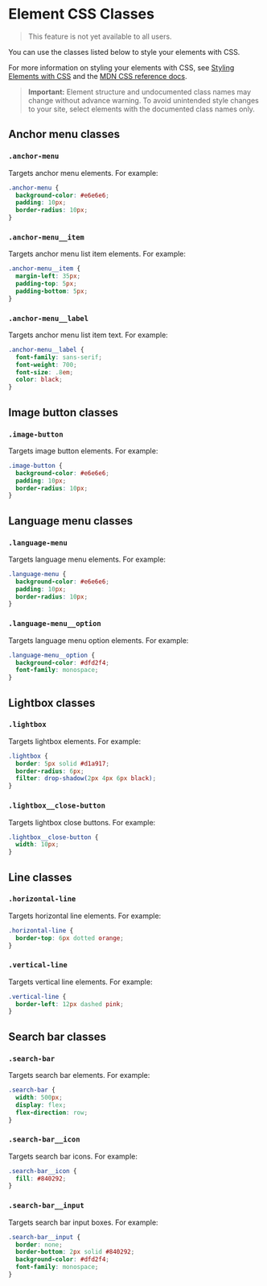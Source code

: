 <!-- This article was published using the Doc Push single-sourcing tool. Any changes to this article MUST be made in the source file. Find it at www.github.com/wix-private/velo-docs.-->

# Element CSS Classes

> This feature is not yet available to all users.

You can use the classes listed below
to style your elements with CSS.

For more information on styling your elements with CSS, see
[Styling Elements with CSS]($w/styling-elements-with-css) and the
[MDN CSS reference docs](https://developer.mozilla.org/en-US/docs/Learn/CSS).

<blockquote class="important">

__Important:__
Element structure and undocumented class names
may change without advance warning.
To avoid unintended style changes to your site,
select elements with the documented class names only.

</blockquote>

## Anchor menu classes

### `.anchor-menu`

Targets anchor menu elements.
For example:

```css
.anchor-menu {
  background-color: #e6e6e6;
  padding: 10px;
  border-radius: 10px;
}
```

### `.anchor-menu__item`

Targets anchor menu list item elements.
For example:

```css
.anchor-menu__item {
  margin-left: 35px;
  padding-top: 5px;
  padding-bottom: 5px;
}
```

### `.anchor-menu__label`

Targets anchor menu list item text.
For example:

```css
.anchor-menu__label {
  font-family: sans-serif;
  font-weight: 700;
  font-size: .8em;
  color: black;
}
```

## Image button classes

### `.image-button`

Targets image button elements.
For example:

```css
.image-button {
  background-color: #e6e6e6;
  padding: 10px;
  border-radius: 10px;
}
```

## Language menu classes

### `.language-menu`

Targets language menu elements.
For example:

```css
.language-menu {
  background-color: #e6e6e6;
  padding: 10px;
  border-radius: 10px;
}
```

### `.language-menu__option`

Targets language menu option elements.
For example:

```css
.language-menu__option {
  background-color: #dfd2f4;
  font-family: monospace;
}
```

## Lightbox classes

### `.lightbox`

Targets lightbox elements.
For example:

```css
.lightbox {
  border: 5px solid #d1a917;
  border-radius: 6px;
  filter: drop-shadow(2px 4px 6px black);
}
```

### `.lightbox__close-button`

Targets lightbox close buttons.
For example:

```css
.lightbox__close-button {
  width: 10px;
}
```

## Line classes

### `.horizontal-line`

Targets horizontal line elements.
For example:

```css
.horizontal-line {
  border-top: 6px dotted orange;
}
```

### `.vertical-line`

Targets vertical line elements.
For example:

```css
.vertical-line {
  border-left: 12px dashed pink;
}
```

## Search bar classes

### `.search-bar`

Targets search bar elements.
For example:

```css
.search-bar {
  width: 500px;
  display: flex;
  flex-direction: row;
}
```

### `.search-bar__icon`

Targets search bar icons.
For example:

```css
.search-bar__icon {
  fill: #840292;
}
```

### `.search-bar__input`

Targets search bar input boxes.
For example:

```css
.search-bar__input {
  border: none;
  border-bottom: 2px solid #840292;
  background-color: #dfd2f4;
  font-family: monospace;
}
```
